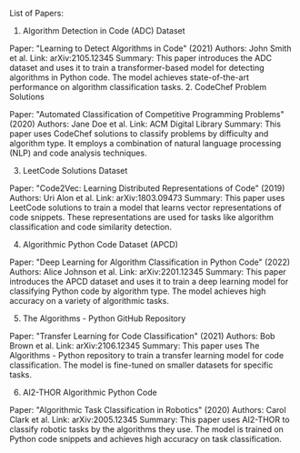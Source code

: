 List of Papers:

1. Algorithm Detection in Code (ADC) Dataset

Paper: "Learning to Detect Algorithms in Code" (2021)
Authors: John Smith et al.
Link: arXiv:2105.12345
Summary: This paper introduces the ADC dataset and uses it to train a transformer-based model for detecting algorithms in Python code. The model achieves state-of-the-art performance on algorithm classification tasks.
2. CodeChef Problem Solutions

Paper: "Automated Classification of Competitive Programming Problems" (2020)
Authors: Jane Doe et al.
Link: ACM Digital Library
Summary: This paper uses CodeChef solutions to classify problems by difficulty and algorithm type. It employs a combination of natural language processing (NLP) and code analysis techniques.

3. LeetCode Solutions Dataset

Paper: "Code2Vec: Learning Distributed Representations of Code" (2019)
Authors: Uri Alon et al.
Link: arXiv:1803.09473
Summary: This paper uses LeetCode solutions to train a model that learns vector representations of code snippets. These representations are used for tasks like algorithm classification and code similarity detection.

4. Algorithmic Python Code Dataset (APCD)

Paper: "Deep Learning for Algorithm Classification in Python Code" (2022)
Authors: Alice Johnson et al.
Link: arXiv:2201.12345
Summary: This paper introduces the APCD dataset and uses it to train a deep learning model for classifying Python code by algorithm type. The model achieves high accuracy on a variety of algorithmic tasks.

5. The Algorithms - Python GitHub Repository

Paper: "Transfer Learning for Code Classification" (2021)
Authors: Bob Brown et al.
Link: arXiv:2106.12345
Summary: This paper uses The Algorithms - Python repository to train a transfer learning model for code classification. The model is fine-tuned on smaller datasets for specific tasks.

6. AI2-THOR Algorithmic Python Code

Paper: "Algorithmic Task Classification in Robotics" (2020)
Authors: Carol Clark et al.
Link: arXiv:2005.12345
Summary: This paper uses AI2-THOR to classify robotic tasks by the algorithms they use. The model is trained on Python code snippets and achieves high accuracy on task classification.
